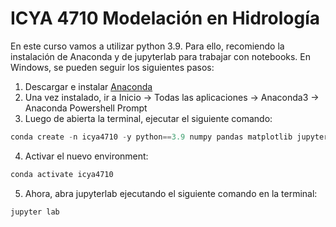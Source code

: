 # ICYA 4710 Modelación en Hidrología

En este curso vamos a utilizar python 3.9. Para ello, recomiendo la instalación de Anaconda y de jupyterlab para trabajar con notebooks. En Windows, se pueden seguir los siguientes pasos:

1. Descargar e instalar [Anaconda](https://repo.anaconda.com/archive/Anaconda3-2023.07-2-Windows-x86_64.exe)
2. Una vez instalado, ir a Inicio -> Todas las aplicaciones -> Anaconda3 -> Anaconda Powershell Prompt
3. Luego de abierta la terminal, ejecutar el siguiente comando:
  ```powershell
  conda create -n icya4710 -y python==3.9 numpy pandas matplotlib jupyterlab
  ```
4. Activar el nuevo environment:
  ```powershell
  conda activate icya4710
  ```
5. Ahora, abra jupyterlab ejecutando el siguiente comando en la terminal:
  ```powershell
  jupyter lab
  ```
